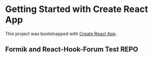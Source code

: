 # Getting Started with Create React App

This project was bootstrapped with [Create React App](https://github.com/facebook/create-react-app).

## Formik and React-Hook-Forum Test REPO
